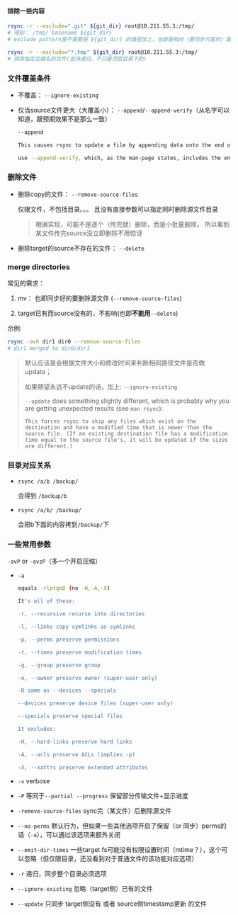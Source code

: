 

#### 排除一些内容



```sh
rsync -r --exclude=".git" ${git_dir} root@10.211.55.3:/tmp/
# 得到： /tmp/`basename ${git_dir}`
# exclude pattern里不需要把 ${git_dir} 的路径加上，也即是相对（要同步内容的）路径
```



```sh
rsync -r --exclude="*.tmp" ${git_dir} root@10.211.55.3:/tmp/
# 排除指定后缀名的文件(支持递归，不只是顶层目录下的)
```



### 文件覆盖条件



* 不覆盖： `--ignore-existing`

* 仅当source文件更大（大覆盖小）： `--append`/`--append-verify`（从名字可以知道，跟预期效果不是那么一致）

  

  ```sh
  --append
  
  This causes rsync to update a file by appending data onto the end of the file, which presumes that the data that already exists on the receiving side is identical with the start of the file on the sending side. If a file needs to be transferred and its size on the receiver is the same or longer than the size on the sender, the file is skipped.
  
  use --append-verify, which, as the man-page states, includes the entire file content in the post-transfer verification process, and resends it if there are discrepancies in the first parts of the file (which the option a priori would consider as identical). In my understanding, this should ensure that even in the case that at first only the "additional" part is actually transferred, the verification will consider the entire content of the file, notice that the parts that would have been the same had your file really only "grown by appending" also differ, and resend the entire file, thus creating a correct copy of it. This of course means unnecessary data transfer and is the reason for my warning about this being non-efficient.
  ```

  



### 删除文件

* 删除copy的文件： `--remove-source-files`

  仅限文件，不包括目录。。。 且没有直接参数可以指定同时删除源文件目录

  > 根据实现，可能不是逐个（传完就）删除，而是小批量删除。 所以看到某文件传完source没立即删除不用惊讶

* 删除target的source不存在的文件： `--delete`





### merge directories



常见的需求：

1. mv： 也即同步好的要删除源文件 (`--remove-source-files`)

2. target已有而source没有的，不影响(也即**不能用**`--delete`)



示例:

```sh
rsync -avh dir1 dir0 --remove-source-files
# dir1 merged to dir0/dir1
```



> 默认应该是会根据文件大小和修改时间来判断相同路径文件是否做update；
>
> 如果期望永远不update的话，加上: `--ignore-existing`
>
> `--update` does something slightly different, which is probably why you are getting unexpected results (see `man rsync`):
>
> ```
> This forces rsync to skip any files which exist on the destination and have a modified time that is newer than the source file. (If an existing destination file has a modification time equal to the source file's, it will be updated if the sizes are different.)
> ```



### 目录对应关系

* `rsync /a/b /backup/`

  会得到 `/backup/b`

* `rsync /a/b/ /backup/`

  会把b下面的内容拷到`/backup/`下



### 一些常用参数



`-avP` or `-avzP`（多一个开启压缩）



* `-a`

  ```sh
  equals -rlptgoD (no -H,-A,-X)
  
  It's all of these:
  
  -r, --recursive recurse into directories
  
  -l, --links copy symlinks as symlinks
  
  -p, --perms preserve permissions
  
  -t, --times preserve modification times
  
  -g, --group preserve group
  
  -o, --owner preserve owner (super-user only)
  
  -D same as --devices --specials
  
  --devices preserve device files (super-user only)
  
  --specials preserve special files
  
  It excludes:
  
  -H, --hard-links preserve hard links
  
  -A, --acls preserve ACLs (implies -p)
  
  -X, --xattrs preserve extended attributes
  ```

* `-v` verbose
* `-P` 等同于`--partial --progress`  保留部分传输文件+显示进度

* `-remove-source-files` sync完（某文件）后删除源文件
* `--no-perms` 默认行为，但如果一些其他选项开启了保留（or 同步）perms的话（`-a`），可以通过该选项来额外关闭
* `--omit-dir-times` 一些target fs可能没有权限设置时间（mtime？），这个可以忽略（但仅限目录，还没看到对于普通文件的该功能对应选项）
* `-r` 递归，同步整个目录必须选项
* `--ignore-existing` 忽略（target侧）已有的文件
* `--update` 只同步 target侧没有 或者 source侧timestamp更新 的文件



















